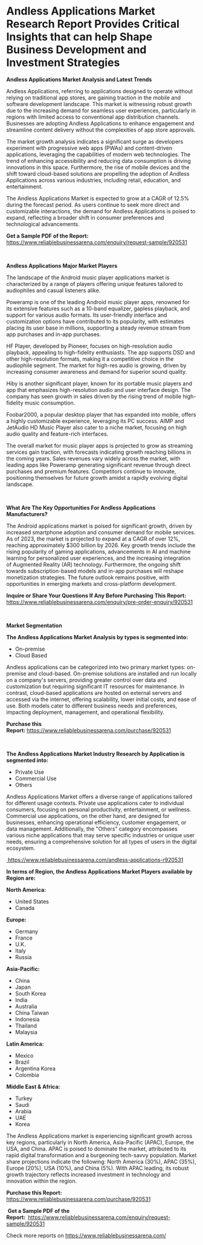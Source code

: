 <p><h1>Andless Applications Market Research Report Provides Critical Insights that can help Shape Business Development and Investment Strategies</h1></p><p><strong>Andless Applications Market Analysis and Latest Trends</strong></p>
<p><p>Andless Applications, referring to applications designed to operate without relying on traditional app stores, are gaining traction in the mobile and software development landscape. This market is witnessing robust growth due to the increasing demand for seamless user experiences, particularly in regions with limited access to conventional app distribution channels. Businesses are adopting Andless Applications to enhance engagement and streamline content delivery without the complexities of app store approvals.</p><p>The market growth analysis indicates a significant surge as developers experiment with progressive web apps (PWAs) and content-driven applications, leveraging the capabilities of modern web technologies. The trend of enhancing accessibility and reducing data consumption is driving innovations in this space. Furthermore, the rise of mobile devices and the shift toward cloud-based solutions are propelling the adoption of Andless Applications across various industries, including retail, education, and entertainment.</p><p>The Andless Applications Market is expected to grow at a CAGR of 12.5% during the forecast period. As users continue to seek more direct and customizable interactions, the demand for Andless Applications is poised to expand, reflecting a broader shift in consumer preferences and technological advancements.</p></p>
<p><strong>Get a Sample PDF of the Report:&nbsp;</strong> <a href="https://www.reliablebusinessarena.com/enquiry/request-sample/920531?utm_campaign=2630&utm_medium=2&utm_source=Github&utm_content=ia&utm_term=07032025&utm_id=andless-applications">https://www.reliablebusinessarena.com/enquiry/request-sample/920531</a></p>
<p>&nbsp;</p>
<p><strong>Andless Applications Major Market Players</strong></p>
<p><p>The landscape of the Android music player applications market is characterized by a range of players offering unique features tailored to audiophiles and casual listeners alike. </p><p>Poweramp is one of the leading Android music player apps, renowned for its extensive features such as a 10-band equalizer, gapless playback, and support for various audio formats. Its user-friendly interface and customization options have contributed to its popularity, with estimates placing its user base in millions, supporting a steady revenue stream from app purchases and in-app purchases.</p><p>HF Player, developed by Pioneer, focuses on high-resolution audio playback, appealing to high-fidelity enthusiasts. The app supports DSD and other high-resolution formats, making it a competitive choice in the audiophile segment. The market for high-res audio is growing, driven by increasing consumer awareness and demand for superior sound quality.</p><p>Hiby is another significant player, known for its portable music players and app that emphasizes high-resolution audio and user interface design. The company has seen growth in sales driven by the rising trend of mobile high-fidelity music consumption.</p><p>Foobar2000, a popular desktop player that has expanded into mobile, offers a highly customizable experience, leveraging its PC success. AIMP and JetAudio HD Music Player also cater to a niche market, focusing on high audio quality and feature-rich interfaces.</p><p>The overall market for music player apps is projected to grow as streaming services gain traction, with forecasts indicating growth reaching billions in the coming years. Sales revenues vary widely across the market, with leading apps like Poweramp generating significant revenue through direct purchases and premium features. Competitors continue to innovate, positioning themselves for future growth amidst a rapidly evolving digital landscape.</p></p>
<p>&nbsp;</p>
<p><strong>What Are The Key Opportunities For Andless Applications Manufacturers?</strong></p>
<p><p>The Android applications market is poised for significant growth, driven by increased smartphone adoption and consumer demand for mobile services. As of 2023, the market is projected to expand at a CAGR of over 12%, reaching approximately $300 billion by 2026. Key growth trends include the rising popularity of gaming applications, advancements in AI and machine learning for personalized user experiences, and the increasing integration of Augmented Reality (AR) technology. Furthermore, the ongoing shift towards subscription-based models and in-app purchases will reshape monetization strategies. The future outlook remains positive, with opportunities in emerging markets and cross-platform development.</p></p>
<p><strong>Inquire or Share Your Questions If Any Before Purchasing This Report:</strong> <a href="https://www.reliablebusinessarena.com/enquiry/pre-order-enquiry/920531?utm_campaign=2630&utm_medium=2&utm_source=Github&utm_content=ia&utm_term=07032025&utm_id=andless-applications">https://www.reliablebusinessarena.com/enquiry/pre-order-enquiry/920531</a></p>
<p>&nbsp;</p>
<p><strong>Market Segmentation</strong></p>
<p><strong>The Andless Applications Market Analysis by types is segmented into:</strong></p>
<p><ul><li>On-premise</li><li>Cloud Based</li></ul></p>
<p><p>Andless applications can be categorized into two primary market types: on-premise and cloud-based. On-premise solutions are installed and run locally on a company's servers, providing greater control over data and customization but requiring significant IT resources for maintenance. In contrast, cloud-based applications are hosted on external servers and accessed via the internet, offering scalability, lower initial costs, and ease of use. Both models cater to different business needs and preferences, impacting deployment, management, and operational flexibility.</p></p>
<p><strong>Purchase this Report:&nbsp;</strong><a href="https://www.reliablebusinessarena.com/purchase/920531?utm_campaign=2630&utm_medium=2&utm_source=Github&utm_content=ia&utm_term=07032025&utm_id=andless-applications">https://www.reliablebusinessarena.com/purchase/920531</a></p>
<p>&nbsp;</p>
<p><strong>The Andless Applications Market Industry Research by Application is segmented into:</strong></p>
<p><ul><li>Private Use</li><li>Commercial Use</li><li>Others</li></ul></p>
<p><p>Andless Applications Market offers a diverse range of applications tailored for different usage contexts. Private use applications cater to individual consumers, focusing on personal productivity, entertainment, or wellness. Commercial use applications, on the other hand, are designed for businesses, enhancing operational efficiency, customer engagement, or data management. Additionally, the "Others" category encompasses various niche applications that may serve specific industries or unique user needs, ensuring a comprehensive solution for all types of users in the digital ecosystem.</p></p>
<p><a href="https://www.reliablebusinessarena.com/andless-applications-r920531?utm_campaign=2630&utm_medium=2&utm_source=Github&utm_content=ia&utm_term=07032025&utm_id=andless-applications">&nbsp;https://www.reliablebusinessarena.com/andless-applications-r920531</a></p>
<p><strong>In terms of Region, the Andless Applications Market Players available by Region are:</strong></p>
<p>
    <p> <strong> North America: </strong>
        <ul>
            <li>United States</li>
            <li>Canada</li>
        </ul>
        </p> 
    <p> <strong> Europe: </strong>
        <ul>
            <li>Germany</li>
            <li>France</li>
            <li>U.K.</li>
            <li>Italy</li>
            <li>Russia</li>
        </ul>
        </p> 
    <p> <strong> Asia-Pacific: </strong>
        <ul>
            <li>China</li>
            <li>Japan</li>
            <li>South Korea</li>
            <li>India</li>
            <li>Australia</li>
            <li>China Taiwan</li>
            <li>Indonesia</li>
            <li>Thailand</li>
            <li>Malaysia</li>
        </ul>
        </p> 
    <p> <strong> Latin America: </strong>
        <ul>
            <li>Mexico</li>
            <li>Brazil</li>
            <li>Argentina Korea</li>
            <li>Colombia</li>
        </ul>
        </p> 
    <p> <strong> Middle East & Africa: </strong>
        <ul>
            <li>Turkey</li>
            <li>Saudi</li>
            <li>Arabia</li>
            <li>UAE</li>
            <li>Korea</li>
        </ul>
    </p>
    </p>
<p><p>The Andless Applications market is experiencing significant growth across key regions, particularly in North America, Asia-Pacific (APAC), Europe, the USA, and China. APAC is poised to dominate the market, attributed to its rapid digital transformation and a burgeoning tech-savvy population. Market share projections indicate the following: North America (30%), APAC (35%), Europe (20%), USA (10%), and China (5%). With APAC leading, its robust growth trajectory reflects increased investment in technology and innovation within the region.</p></p>
<p><strong>Purchase this Report: </strong><a href="https://www.reliablebusinessarena.com/purchase/920531?utm_campaign=2630&utm_medium=2&utm_source=Github&utm_content=ia&utm_term=07032025&utm_id=andless-applications">https://www.reliablebusinessarena.com/purchase/920531</a></p>
<p>&nbsp;<strong>Get a Sample PDF of the Report:&nbsp;&nbsp;</strong><a href="https://www.reliablebusinessarena.com/enquiry/request-sample/920531?utm_campaign=2630&utm_medium=2&utm_source=Github&utm_content=ia&utm_term=07032025&utm_id=andless-applications">https://www.reliablebusinessarena.com/enquiry/request-sample/920531</a></p>
<p><strong></strong></p>
<p>Check more reports on <a href="https://www.reliablebusinessarena.com/?utm_campaign=2630&utm_medium=2&utm_source=Github&utm_content=ia&utm_term=07032025&utm_id=andless-applications">https://www.reliablebusinessarena.com/</a></p>